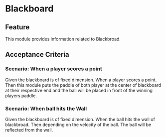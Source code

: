 # Blackboard

## Feature

This module provides information related to Blackbroad.

## Acceptance Criteria

### Scenario: When a player scores a point

Given the blackboard is of fixed dimension.
When a player scores a point.
Then this module puts the paddle of both
player at the center of blackboard at
their respective end and the ball will be
placed in front of the winning players paddle.

### Scenario: When ball hits the Wall

Given the blackboard is of fixed dimension.
When the ball hits the wall of blackbroad.
Then depending on the velocity of the ball.
The ball will be reflected from the wall.
